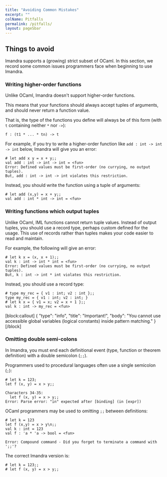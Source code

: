 ```yaml
---
title: "Avoiding Common Mistakes"
excerpt: ""
colName: Pitfalls
permalink: /pitfalls/
layout: pageSbar
---
```

## Things to avoid

Imandra supports a (growing) strict subset of OCaml.
In this section, we record some common issues programmers face when beginning to use Imandra.

### Writing higher-order functions

Unlike OCaml, Imandra doesn't support higher-order functions.

This means that your functions should always accept tuples of arguments, and should never return a function value.

That is, the type of the functions you define will always be of this form (with ```t``` containing neither ```*``` nor ```->```):

```
f : (t1 * ... * tn) -> t
```

For example, if you try to write a higher-order function like ```add : int -> int -> int``` below, Imandra will give you an error:
```
# let add x y = x + y;;
val add : int -> int -> int = <fun>
Error: Defined values must be first-order (no currying, no output tuples).
But, add : int -> int -> int violates this restriction.

```

Instead, you should write the function using a tuple of arguments:

```
# let add (x,y) = x + y;;
val add : int * int -> int = <fun>
```

### Writing functions which output tuples

Unlike OCaml, IML functions cannot return tuple values.
Instead of output tuples, you should use a record type, perhaps custom defined for the usage.
This use of records rather than tuples makes your code easier to read and maintain.

For example, the following will give an error:

```
# let k x = (x, x + 1);;
val k : int -> int * int = <fun>
Error: Defined values must be first-order (no currying, no output tuples).
But, k : int -> int * int violates this restriction.
```

Instead, you should use a record type:

```
# type my_rec = { v1 : int; v2 : int };;
type my_rec = { v1 : int; v2 : int; }
# let k x = { v1 = x; v2 = x + 1 };;
val k : int -> my_rec = <fun>
```

[block:callout]
{
  "type": "info",
  "title": "Important!",
  "body": "You cannot use accessible global variables (logical constants) inside pattern matching."
}
[/block]
### Omitting double semi-colons

In Imandra, you must end each definitional event (type, function or theorem definition) with a double semicolon (```;;```).

Programmers used to procedural languages often use a single semicolon (```;```):
```
# let k = 123;
let f (x, y) = x > y;;

Characters 34-35:
  let f (x, y) = x > y;;
Error: Parse error: "in" expected after [binding] (in [expr])
```

OCaml programmers may be used to omitting ```;;``` between definitions:
```
# let k = 123
let f (x,y) = x > y\n;;
val k : int = 123
val f : 'a * 'a -> bool = <fun>

Error: Compound command - Did you forget to terminate a command with ';;'?
```

The correct Imandra version is:
```
# let k = 123;;
# let f (x, y) = x > y;;
```
